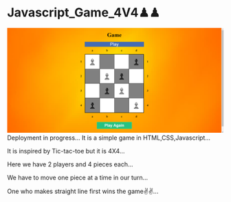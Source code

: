 # Javascript_Game_4V4♟♟

![GAME_IMAGE](./images/Game_4v4.png)
Deployment in progress...
It is a simple game in HTML,CSS,Javascript...

It is inspired by Tic-tac-toe but it is 4X4...

Here we have 2 players and 4 pieces each...

We have to move one piece at a time in our turn...

One who makes straight line first wins the game✌✌...
